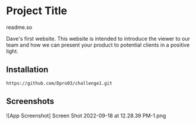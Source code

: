 
# Project Title

readme.so

Dave's first website.  This website is intended to introduce the viewer to our team and how we can present your product to potential clients in a positive light.
## Installation





    https://github.com/Dpro03/challenge1.git
## Screenshots

![App Screenshot] Screen Shot 2022-09-18 at 12.28.39 PM-1.png

